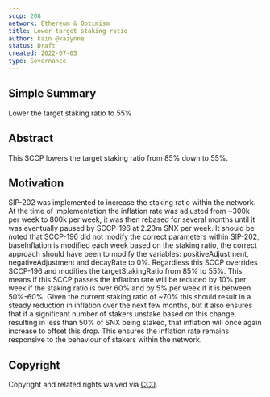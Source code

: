 ```yaml
---
sccp: 208
network: Ethereum & Optimism
title: Lower target staking ratio
author: kain @kaiynne
status: Draft
created: 2022-07-05
type: Governance
---
```


## Simple Summary

<!--"If you can't explain it simply, you don't understand it well enough." Provide a simplified and layman-accessible explanation of the SCCP.-->

Lower the target staking ratio to 55%

## Abstract

<!--A short (~200 word) description of the variable change proposed.-->

This SCCP lowers the target staking ratio from 85% down to 55%.

## Motivation

<!--The motivation is critical for SCCPs that want to update variables within Synthetix. It should clearly explain why the existing variable is not incentive aligned. SCCP submissions without sufficient motivation may be rejected outright.-->

SIP-202 was implemented to increase the staking ratio within the network. At the time of implementation the inflation rate was adjusted from ~300k per week to 800k per week, it was then rebased for several months until it was eventually paused by SCCP-196 at 2.23m SNX per week. It should be noted that SCCP-196 did not modify the correct parameters within SIP-202, baseInflation is modified each week based on the staking ratio, the correct approach should have been to modify the variables: positiveAdjustment, negativeAdjustment and decayRate to 0%. Regardless this SCCP overrides SCCP-196 and modifies the targetStakingRatio from 85% to 55%. This means if this SCCP passes the inflation rate will be reduced by 10% per week if the staking ratio is over 60% and by 5% per week if it is between 50%-60%. Given the current staking ratio of ~70% this should result in a steady reduction in inflation over the next few months, but it also ensures that if a significant number of stakers unstake based on this change, resulting in less than 50% of SNX being staked, that inflation will once again increase to offset this drop. This ensures the inflation rate remains responsive to the behaviour of stakers within the network. 

## Copyright

Copyright and related rights waived via [CC0](https://creativecommons.org/publicdomain/zero/1.0/).
